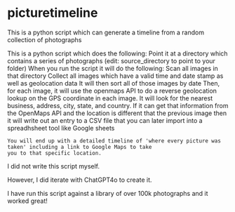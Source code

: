 # picturetimeline
This is a python script which can generate a timeline from a random collection of photographs

This is a python script which does the following:
  Point it at a directory which contains a series of photographs (edit: source_directory to point to your folder)
  When you run the script it will do the following:
    Scan all images in that directory
    Collect all images which have a valid time and date stamp as well as geolocation data
    It will then sort all of those images by date 
    Then, for each image, it will use the openmaps API to do a reverse geolocation lookup on the GPS coordinate
    in each image. It will look for the nearest business, address, city, state, and country.
    If it can get that information from the OpenMaps API and the location is different that the previous image
    then it will write out an entry to a CSV file that you can later import into a spreadhsheet tool like Google sheets

    You will end up with a detailed timeline of 'where every picture was taken' including a link to Google Maps to take
    you to that specific location.

I did not write this script myself. 

However, I did iterate with ChatGPT4o to create it.

I have run this script against a library of over 100k photographs and it worked great!
